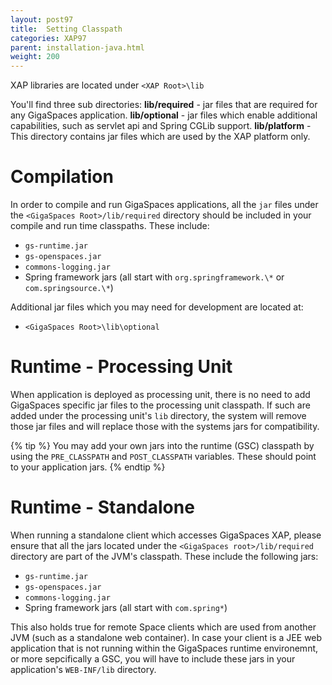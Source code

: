 ```yaml
---
layout: post97
title:  Setting Classpath
categories: XAP97
parent: installation-java.html
weight: 200
---
```




XAP libraries are located under `<XAP Root>\lib`

You'll find three sub directories:
**lib/required** - jar files that are required for any GigaSpaces application.
**lib/optional** - jar files which enable additional capabilities, such as servlet api and Spring CGLib support.
**lib/platform** - This directory contains jar files which are used by the XAP platform only.

# Compilation

In order to compile and run GigaSpaces applications, all the `jar` files under the `<GigaSpaces Root>/lib/required` directory should be included in your compile and run time classpaths. These include:

- `gs-runtime.jar`
- `gs-openspaces.jar`
- `commons-logging.jar`
- Spring framework jars (all start with `org.springframework.\*` or `com.springsource.\*`)

Additional jar files which you may need for development are located at:

- `<GigaSpaces Root>\lib\optional`

# Runtime - Processing Unit

When application is deployed as processing unit, there is no need to add GigaSpaces specific jar files to the processing unit classpath. If such are added under the processing unit's `lib` directory, the system will remove those jar files and will replace those with the systems jars for compatibility.

{% tip %}
You may add your own jars into the runtime (GSC) classpath by using the `PRE_CLASSPATH` and `POST_CLASSPATH` variables. These should point to your application jars.
{% endtip %}

# Runtime - Standalone

When running a standalone client which accesses GigaSpaces XAP, please ensure that all the jars located under the `<GigaSpaces root>/lib/required` directory are part of the JVM's classpath. These include the following jars:

- `gs-runtime.jar`
- `gs-openspaces.jar`
- `commons-logging.jar`
- Spring framework jars (all start with `com.spring*`)

This also holds true for remote Space clients which are used from another JVM (such as a standalone web container). In case your client is a JEE web application that is not running within the GigaSpaces runtime environemnt, or more sepcifically a GSC, you will have to include these jars in your application's `WEB-INF/lib` directory.
